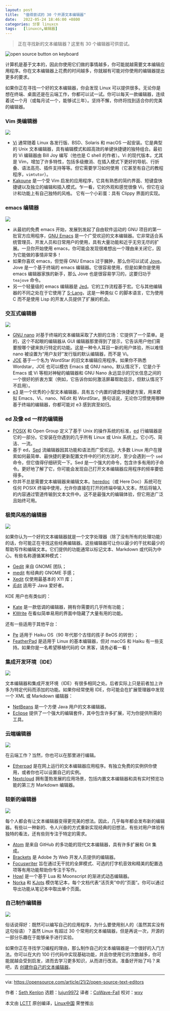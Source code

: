 ```yaml
---
layout: post
title:	"值得尝试的 30 个开源文本编辑器"
date:	2022-05-24 18:46:00 +0800 
categories:	分享 linuxcn 
tags:	[linuxcn,编辑器]
---
```




> 
> 正在寻找新的文本编辑器？这里有 30 个编辑器可供尝试。
> 
> 
> 


![](/Asserts/Images/album/202205/24/184603krbzynnnikz8b0nc.jpg "open source button on keyboard")


计算机是基于文本的，因此你使用它们做的事情越多，你可能就越需要文本编辑应用程序。你在文本编辑器上花费的时间越多，你就越有可能对你使用的编辑器提出更多的要求。


如果你正在寻找一个好的文本编辑器，你会发现 Linux 可以提供很多。无论你是想在终端、桌面还是在云端工作，你都可以试一试。你可以每天一款编辑器，连续着试一个月（或每月试一个，能够试三年）。坚持不懈，你终将找到适合你的完美的编辑器。


### Vim 类编辑器


![](/Asserts/Images/album/202205/24/184606yc47d1xkcxfckzs8.png)


* [Vi](https://opensource.com/article/20/12/vi-text-editor) 通常随着 Linux 各发行版、BSD、Solaris 和 macOS 一起安装。它是典型的 Unix 文本编辑器，具有编辑模式和超高效的单键快捷键的独特组合。最初的 Vi 编辑器由 Bill Joy 编写（他也是 C shell 的作者）。Vi 的现代版本，尤其是 Vim，增加了许多特性，包括多级撤消、在插入模式下更好的导航、行折叠、语法高亮、插件支持等等。但它需要学习如何使用（它甚至有自己的教程程序，`vimtutor`）。
* [Kakoune](https://opensource.com/article/20/12/kakoune) 是一个受 Vim 启发的应用程序，它具有熟悉的简约界面、短键盘快捷键以及独立的编辑和插入模式。乍一看，它的外观和感觉很像 Vi，但它在设计和功能上有自己独特的风格。 它有一个小彩蛋：具有 Clippy 界面的实现。


### emacs 编辑器


![](/Asserts/Images/album/202205/24/184606xf55tnsxd9x8rf9s.png)


* 从最初的免费 emacs 开始，发展到发起了自由软件运动的 GNU 项目的第一批官方应用程序，[GNU Emacs](https://opensource.com/article/20/12/emacs) 是一个广受欢迎的文本编辑器。它非常适合系统管理员、开发人员和日常用户的使用，具有大量功能和近乎无穷无尽的扩展。一旦你开始使用 emacs，你可能会发现很难想出一个理由来关闭它，因为它能做的事情非常多！
* 如果你喜欢 emacs，但觉得 GNU Emacs 过于臃肿，那么你可以试试 [Jove](https://opensource.com/article/20/12/jove-emacs)。Jove 是一个基于终端的 emacs 编辑器。它很容易使用，但是如果你是使用 emacs 编辑器家族的新手，那么 Jove 也是很容易学习的，这要归功于 `teajove` 命令。
* 另一个轻量级的 emacs 编辑器是 [Jed](https://opensource.com/article/20/12/jed)。它的工作流程基于宏。它与其他编辑器的不同之处在于它使用了 [S-Lang](https://www.jedsoft.org/slang)，这是一种类似 C 的脚本语言，它为使用 C 而不是使用 Lisp 的开发人员提供了扩展的机会。


### 交互式编辑器


![](/Asserts/Images/album/202205/24/184606vhhhb50kuzc2k5kk.png)


* [GNU nano](https://opensource.com/article/20/12/gnu-nano) 对基于终端的文本编辑采取了大胆的立场：它提供了一个菜单。是的，这个不起眼的编辑器从 GUI 编辑器那里得到了提示，它告诉用户他们需要按哪个键来执行特定的功能。这是一种令人耳目一新的用户体验，所以难怪 nano 被设置为“用户友好”发行版的默认编辑器，而不是 Vi。
* [JOE](https://opensource.com/article/20/12/31-days-text-editors-joe) 基于一个名为 WordStar 的旧文本编辑应用程序。如果你不熟悉 Wordstar，JOE 也可以模仿 Emacs 或 GNU nano。默认情况下，它是介于 Emacs 或 Vi 等相对神秘的编辑器和 GNU Nano 永远显示的冗长信息之间的一个很好的折衷方案（例如，它告诉你如何激活屏幕帮助显示，但默认情况下不启用）。
* [e3](https://opensource.com/article/20/12/e3-linux) 是一个优秀的小型文本编辑器，具有五个内置的键盘快捷键方案，用来模拟 Emacs、Vi、nano、NEdit 和 WordStar。换句话说，无论你习惯使用哪种基于终端的编辑器，你都可能对 e3 感到宾至如归。


### ed 及像 ed 一样的编辑器


* [POSIX](https://opensource.com/article/19/7/what-posix-richard-stallman-explains) 和 Open Group 定义了基于 Unix 的操作系统的标准，[ed](https://opensource.com/article/20/12/gnu-ed) 行编辑器是它的一部分。它安装在你遇到的几乎所有 Linux 或 Unix 系统上。它小巧、简洁、一流。
* 基于 ed，[Sed](https://opensource.com/article/20/12/sed) 流编辑器因其功能和语法而广受欢迎。大多数 Linux 用户在搜索如何最简单、最快捷的更新配置文件中的行的方法时，至少会遇到一个 `sed` 命令，但它值得仔细研究一下。Sed 是一个强大的命令，包含许多有用的子命令。更好地了解了它，你可能会发现自己打开文本编辑器应用程序的频率要低得多。
* 你并不总是需要文本编辑器来编辑文本。[heredoc](https://opensource.com/article/20/12/heredoc)（或 Here Doc）系统可在任何 POSIX 终端中使用，允许你直接在打开的终端中输入文本，然后将输入的内容通过管道传输到文本文件中。这不是最强大的编辑体验，但它用途广泛且始终可用。


### 极简风格的编辑器


![](/Asserts/Images/album/202205/24/184606lu0uhnfel00f900k.jpg)


如果你认为一个好的文本编辑器就是一个文字处理器（除了没有所有的处理功能）的话，你可能正在寻找这些经典编辑器。这些编辑器可让你以最少的干扰和最少的帮助写作和编辑文本。它们提供的功能通常以标记文本、Markdown 或代码为中心。有些名称遵循某种模式：


* [Gedit](https://opensource.com/article/20/12/gedit) 来自 GNOME 团队；
* [medit](https://opensource.com/article/20/12/medit) 有经典的 GNOME 手感；
* [Xedit](https://opensource.com/article/20/12/xedit) 仅使用最基本的 X11 库；
* [jEdit](https://opensource.com/article/20/12/jedit) 适用于 Java 爱好者。


KDE 用户也有类似的：


* [Kate](https://opensource.com/article/20/12/kate-text-editor) 是一款低调的编辑器，拥有你需要的几乎所有功能；
* [KWrite](https://opensource.com/article/20/12/kwrite-kde-plasma) 在看似简单易用的界面中隐藏了大量有用的功能。


还有一些适用于其他平台：


* [Pe](https://opensource.com/article/20/12/31-days-text-editors-pe) 适用于 Haiku OS（90 年代那个古怪的孩子 BeOS 的转世）；
* [FeatherPad](https://opensource.com/article/20/12/featherpad) 是适用于 Linux 的基本编辑器，但对 macOS 和 Haiku 有一些支持。如果你是一名希望移植代码的 Qt 黑客，请务必看一看！


### 集成开发环境（IDE）


![](/Asserts/Images/album/202205/24/184607w2ho5hw1oqh3tq0y.png)


文本编辑器和集成开发环境（IDE）有很多相同之处。后者实际上只是前者加上许多为特定代码而添加的功能。如果你经常使用 IDE，你可能会在扩展管理器中发现一个 XML 或 Markdown 编辑器：


* [NetBeans](https://opensource.com/article/20/12/netbeans) 是一个方便 Java 用户的文本编辑器。
* [Eclipse](https://opensource.com/article/20/12/eclipse) 提供了一个强大的编辑套件，其中包含许多扩展，可为你提供所需的工具。


### 云端编辑器


![](/Asserts/Images/album/202205/24/184607gj2a5vfuqmmaj65h.jpg)


在云端工作？当然，你也可以在那里进行编辑。


* [Etherpad](https://opensource.com/article/20/12/etherpad) 是在网上运行的文本编辑器应用程序。有独立免费的实例供你使用，或者你也可以设置自己的实例。
* [Nextcloud](https://opensource.com/article/20/12/31-days-text-editors-nextcloud-markdown-editor) 拥有蓬勃发展的应用场景，包括内置文本编辑器和具有实时预览功能的第三方 Markdown 编辑器。


### 较新的编辑器


![](/Asserts/Images/album/202205/24/184607u9tt7fjrugjgugj9.png)


每个人都会有让文本编辑器变得更完美的想法。因此，几乎每年都会发布新的编辑器。有些以一种新的、令人兴奋的方式重新实现经典的旧想法，有些对用户体验有独特的看法，还有些则专注于特定的需求。


* [Atom](https://opensource.com/article/20/12/atom) 是来自 GitHub 的多功能的现代文本编辑器，具有许多扩展和 Git 集成。
* [Brackets](https://opensource.com/article/20/12/brackets) 是 Adobe 为 Web 开发人员提供的编辑器。
* [Focuswriter](https://opensource.com/article/20/12/focuswriter) 旨在通过无干扰的全屏模式、可选的打字机音效和精美的配置选项等有用功能帮助你专注于写作。
* [Howl](https://opensource.com/article/20/12/howl) 是一个基于 Lua 和 Moonscript 的渐进式动态编辑器。
* [Norka](https://opensource.com/article/20/12/norka) 和 [KJots](https://opensource.com/article/20/12/kjots) 模仿笔记本，每个文档代表“活页夹”中的“页面”。你可以通过导出功能从笔记本中取出单个页面。


### 自己制作编辑器


![](/Asserts/Images/album/202205/24/184607barmd4d87ea0y74v.png)


俗话说得好：既然可以编写自己的应用程序，为什么要使用别人的（虽然其实没有这句俗语）？虽然 Linux 有超过 30 个常用的文本编辑器，但是再说一次，开源的一部分乐趣在于能够亲手进行实验。


如果你正在寻找学习编程的理由，那么制作自己的文本编辑器是一个很好的入门方法。你可以在大约 100 行代码中实现基础功能，并且你使用它的次数越多，你可能就越会受到启发，进而去学习更多知识，从而进行改进。准备好开始了吗？来吧，去 [创建你自己的文本编辑器](https://opensource.com/article/20/12/31-days-text-editors-one-you-write-yourself)。




---


via: <https://opensource.com/article/21/2/open-source-text-editors>


作者：[Seth Kenlon](https://opensource.com/users/seth) 选题：[lujun9972](https://github.com/lujun9972) 译者：[CoWave-Fall](https://github.com/CoWave-Fall) 校对：[wxy](https://github.com/wxy)


本文由 [LCTT](https://github.com/LCTT/TranslateProject) 原创编译，[Linux中国](https://linux.cn/) 荣誉推出
